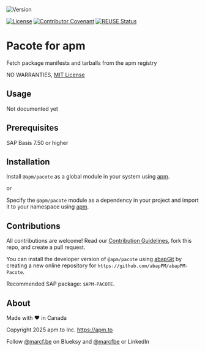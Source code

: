 ![Version](https://img.shields.io/endpoint?url=https://shield.abappm.com/github/abapPM/abapPM-Pacote/src/zif_pacote.intf.abap/c_version&label=Version&color=blue)

[![License](https://img.shields.io/github/license/abapPM/abapPM-Pacote?label=License&color=success)](LICENSE)
[![Contributor Covenant](https://img.shields.io/badge/Contributor%20Covenant-2.1-4baaaa.svg?color=success)](https://github.com/abapPM/.github/blob/main/CODE_OF_CONDUCT.md)
[![REUSE Status](https://api.reuse.software/badge/github.com/abapPM/abapPM-Pacote)](https://api.reuse.software/info/github.com/abapPM/abapPM-Pacote)

# Pacote for apm

Fetch package manifests and tarballs from the apm registry

NO WARRANTIES, [MIT License](LICENSE)

## Usage

Not documented yet

## Prerequisites

SAP Basis 7.50 or higher

## Installation

Install `@apm/pacote` as a global module in your system using [apm](https://abappm.com).

or

Specify the `@apm/pacote` module as a dependency in your project and import it to your namespace using [apm](https://abappm.com).

## Contributions

All contributions are welcome! Read our [Contribution Guidelines](CONTRIBUTING.md), fork this repo, and create a pull request.

You can install the developer version of `@apm/pacote` using [abapGit](https://github.com/abapGit/abapGit) by creating a new online repository for `https://github.com/abapPM/abapPM-Pacote`.

Recommended SAP package: `$APM-PACOTE`.

## About

Made with ❤ in Canada

Copyright 2025 apm.to Inc. <https://apm.to>

Follow [@marcf.be](https://bsky.app/profile/marcf.be) on Blueksy and [@marcfbe](https://linkedin.com/in/marcfbe) or LinkedIn
